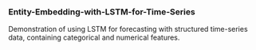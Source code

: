 ### Entity-Embedding-with-LSTM-for-Time-Series
Demonstration of using LSTM for forecasting with structured time-series data, containing categorical and numerical features.  
